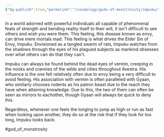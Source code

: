```yaml
---
{"dg-publish":true,"permalink":"/cosmology/gods-of-monstrosity/impuku/"}
---
```


In a world adorned with powerful individuals all capable of phenomenal feats of strength and bending reality itself to their will, it isn't difficult to see others and wish you were them. This feeling, this disease known as envy, can drive mere mortals mad. This feeling is what drives the Elder Sin of Envy, Impuku. Envisioned as a tangled swarm of rats, Impuku watches from the shadows through the eyes of his plagued subjects as mankind obsesses over what others can do that they can't. 

Impuku can always be found behind the dead eyes of vermin, creeping in the nooks and crannies of the wilds and cities throughout Avestra. His influence is the one felt relatively often due to envy being a very difficult to avoid feeling. His association with vermin is often paralleled with Gyaan, who similarly chooses rodents as his patron beast due to the reach they have when attaining knowledge. Due to this, the two of them can often be seen as mirrors to eachother, though Gyaan will always be quick to deny this.

Regardless, whenever one feels the longing to jump as high or run as fast when looking upon another, they do so at the risk that if they look for too long, Impuku looks back.

#god_of_monstrosity